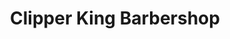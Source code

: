 ---
title: "Clipper King Barbershop"
url: /greensboro/clipper-king-barbershop/
shop: hairdresser
---